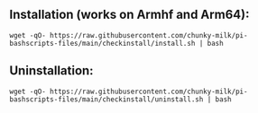 ## Installation (works on Armhf and Arm64):
```
wget -qO- https://raw.githubusercontent.com/chunky-milk/pi-bashscripts-files/main/checkinstall/install.sh | bash
```
## Uninstallation:
```
wget -qO- https://raw.githubusercontent.com/chunky-milk/pi-bashscripts-files/main/checkinstall/uninstall.sh | bash
```
